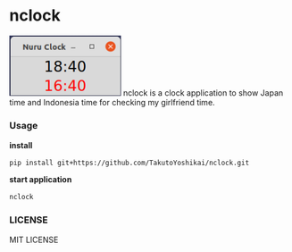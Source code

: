 # nclock
<img src="./nclock.png" width="200">
nclock is a clock application to show Japan time and Indonesia time for checking my girlfriend time. 

### Usage
**install**
```bash
pip install git+https://github.com/TakutoYoshikai/nclock.git
```
**start application**
```bash
nclock
```

### LICENSE
MIT LICENSE
